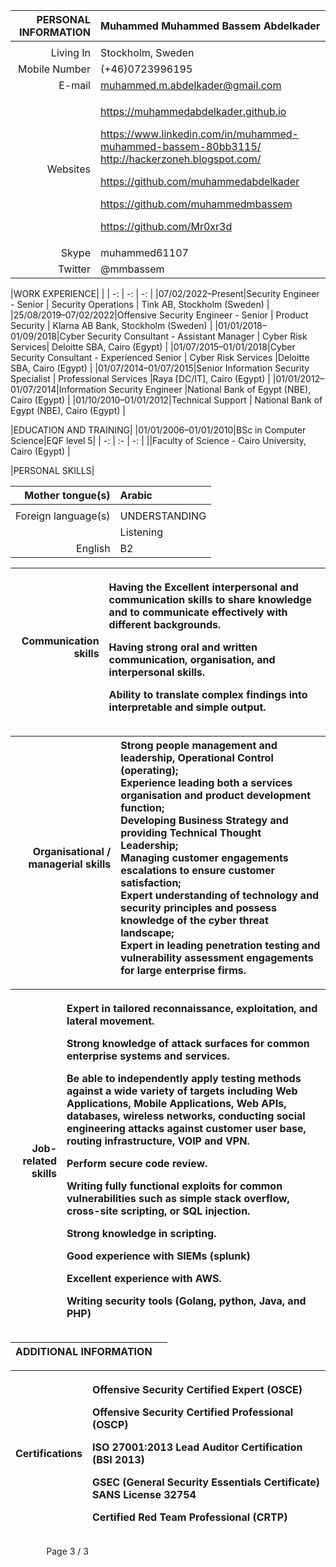 ﻿|PERSONAL INFORMATION|Muhammed Muhammed Bassem Abdelkader |
| -: | :- |
||
|Living In|Stockholm, Sweden  |
|Mobile Number|(+46)0723996195 |
|E-mail|muhammed.m.abdelkader@gmail.com |
|Websites|<p>https://muhammedabdelkader.github.io</p><p><https://www.linkedin.com/in/muhammed-muhammed-bassem-80bb3115/> <http://hackerzoneh.blogspot.com/> </p><p><https://github.com/muhammedabdelkader></p><p><https://github.com/muhammedmbassem></p><p><https://github.com/Mr0xr3d></p>|
|Skype| muhammed61107  |
|Twitter| @mmbassem |

|WORK EXPERIENCE| |
| -: | -: | -: |
|07/02/2022–Present|Security Engineer - Senior | Security Operations | Tink AB,
Stockholm (Sweden) |
|25/08/2019–07/02/2022|Offensive Security Engineer - Senior | Product Security | Klarna AB Bank, Stockholm (Sweden) |
|01/01/2018–01/09/2018|Cyber Security Consultant - Assistant Manager | Cyber Risk Services| Deloitte SBA, Cairo (Egypt) |
|01/07/2015–01/01/2018|Cyber Security Consultant - Experienced Senior | Cyber Risk Services |Deloitte SBA, Cairo (Egypt) |
|01/07/2014–01/07/2015|Senior Information Security Specialist | Professional Services |Raya [DC/IT], Cairo (Egypt) |
|01/01/2012–01/07/2014|Information Security Engineer |National Bank of Egypt (NBE), Cairo (Egypt) |
|01/10/2010–01/01/2012|Technical Support | National Bank of Egypt (NBE), Cairo (Egypt) |

|EDUCATION AND TRAINING| 
|01/01/2006–01/01/2010|BSc in Computer Science|EQF level 5|
| -: | :- | -: |
||Faculty of Science - Cairo University, Cairo (Egypt) |

|PERSONAL SKILLS|

|Mother tongue(s)|Arabic|
| -: | :- |
|||
|Foreign language(s)|UNDERSTANDING|SPEAKING|WRITING|
||Listening|Reading|Spoken interaction|Spoken production||
|English|B2|B2|B1|B2|B2|


|Communication skills|<p>Having the Excellent interpersonal and communication skills to share knowledge and to communicate effectively with different backgrounds.</p><p>Having strong oral and written communication, organisation, and interpersonal skills.</p><p>Ability to translate complex findings into interpretable and simple output.</p>|
| -: | :- |


|Organisational / managerial skills|Strong people management and leadership, Operational Control (operating);<br>Experience leading both a services organisation and product development function;<br>Developing Business Strategy and providing Technical Thought Leadership;<br>Managing customer engagements escalations to ensure customer satisfaction;<br>Expert understanding of technology and security principles and possess knowledge of the cyber threat landscape;<br>Expert in leading penetration testing and vulnerability assessment engagements for large enterprise firms.|
| -: | :- |


|Job-related skills|<p>Expert in tailored reconnaissance, exploitation, and lateral movement.</p><p>Strong knowledge of attack surfaces for common enterprise systems and services.</p><p>Be able to independently apply testing methods against a wide variety of targets including Web Applications, Mobile Applications, Web APIs, databases, wireless networks, conducting social engineering attacks against customer user base, routing infrastructure, VOIP and VPN.</p><p>Perform secure code review.</p><p>Writing fully functional exploits for common vulnerabilities such as simple stack overflow, cross-site scripting, or SQL injection.</p><p>Strong knowledge in scripting.</p><p>Good experience with SIEMs (splunk)</p><p>Excellent experience with AWS.</p><p>Writing security tools (Golang, python, Java, and PHP) </p>|
| -: | :- |


|ADDITIONAL INFORMATION| |
| -: | -: |


|Certifications|<p>Offensive Security Certified Expert (OSCE)</p><p>Offensive Security Certified Professional (OSCP)</p><p>ISO 27001:2013 Lead Auditor Certification (BSI 2013)</p><p>GSEC (General Security Essentials Certificate) SANS License 32754</p><p>Certified Red Team Professional (CRTP) </p>|
| -: | :- |


`	 	 `Page 3 / 3 
